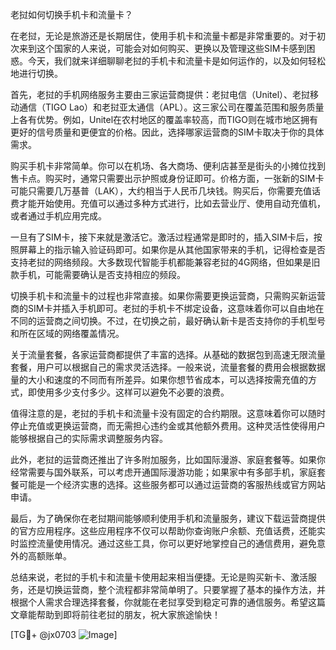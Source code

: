老挝如何切换手机卡和流量卡？

在老挝，无论是旅游还是长期居住，使用手机卡和流量卡都是非常重要的。对于初次来到这个国家的人来说，可能会对如何购买、更换以及管理这些SIM卡感到困惑。今天，我们就来详细聊聊老挝的手机卡和流量卡是如何运作的，以及如何轻松地进行切换。

首先，老挝的手机网络服务主要由三家运营商提供：老挝电信（Unitel）、老挝移动通信（TIGO Lao）和老挝亚太通信（APL）。这三家公司在覆盖范围和服务质量上各有优势。例如，Unitel在农村地区的覆盖率较高，而TIGO则在城市地区拥有更好的信号质量和更便宜的价格。因此，选择哪家运营商的SIM卡取决于你的具体需求。

购买手机卡非常简单。你可以在机场、各大商场、便利店甚至是街头的小摊位找到售卡点。购买时，通常只需要出示护照或身份证即可。价格方面，一张新的SIM卡可能只需要几万基普（LAK），大约相当于人民币几块钱。购买后，你需要充值话费才能开始使用。充值可以通过多种方式进行，比如去营业厅、使用自动充值机，或者通过手机应用完成。

一旦有了SIM卡，接下来就是激活它。激活过程通常是即时的，插入SIM卡后，按照屏幕上的指示输入验证码即可。如果你是从其他国家带来的手机，记得检查是否支持老挝的网络频段。大多数现代智能手机都能兼容老挝的4G网络，但如果是旧款手机，可能需要确认是否支持相应的频段。

切换手机卡和流量卡的过程也非常直接。如果你需要更换运营商，只需购买新运营商的SIM卡并插入手机即可。老挝的手机卡不绑定设备，这意味着你可以自由地在不同的运营商之间切换。不过，在切换之前，最好确认新卡是否支持你的手机型号和所在区域的网络覆盖情况。

关于流量套餐，各家运营商都提供了丰富的选择。从基础的数据包到高速无限流量套餐，用户可以根据自己的需求灵活选择。一般来说，流量套餐的费用会根据数据量的大小和速度的不同而有所差异。如果你想节省成本，可以选择按需充值的方式，即使用多少支付多少。这样可以避免不必要的浪费。

值得注意的是，老挝的手机卡和流量卡没有固定的合约期限。这意味着你可以随时停止充值或更换运营商，而无需担心违约金或其他额外费用。这种灵活性使得用户能够根据自己的实际需求调整服务内容。

此外，老挝的运营商还推出了许多附加服务，比如国际漫游、家庭套餐等。如果你经常需要与国外联系，可以考虑开通国际漫游功能；如果家中有多部手机，家庭套餐可能是一个经济实惠的选择。这些服务都可以通过运营商的客服热线或官方网站申请。

最后，为了确保你在老挝期间能够顺利使用手机和流量服务，建议下载运营商提供的官方应用程序。这些应用程序不仅可以帮助你查询账户余额、充值话费，还能实时监控流量使用情况。通过这些工具，你可以更好地掌控自己的通信费用，避免意外的高额账单。

总结来说，老挝的手机卡和流量卡使用起来相当便捷。无论是购买新卡、激活服务，还是切换运营商，整个流程都非常简单明了。只要掌握了基本的操作方法，并根据个人需求合理选择套餐，你就能在老挝享受到稳定可靠的通信服务。希望这篇文章能帮助到即将前往老挝的朋友，祝大家旅途愉快！

[TG💪+ @jx0703 ![Image](https://github.com/user-attachments/assets/dbca1d08-cadb-493c-b0ec-ad6f7a83f270)]